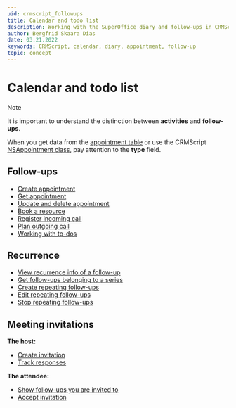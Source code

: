 ```yaml
---
uid: crmscript_followups
title: Calendar and todo list
description: Working with the SuperOffice diary and follow-ups in CRMScript.
author: Bergfrid Skaara Dias
date: 03.21.2022
keywords: CRMScript, calendar, diary, appointment, follow-up
topic: concept
---
```


# Calendar and todo list

> [!NOTE]
> It is important to understand the distinction between **activities** and **follow-ups**.
>
> When you get data from the [appointment table][4] or use the CRMScript [NSAppointment class][5], pay attention to the **type** field.

## Follow-ups

* [Create appointment][6]
* [Get appointment][7]
* [Update and delete appointment][8]
* [Book a resource][9]
* [Register incoming call][15]
* [Plan outgoing call][16]
* [Working with to-dos][17]

## Recurrence

* [View recurrence info of a follow-up][10]
* [Get follow-ups belonging to a series][11]
* [Create repeating follow-ups][12]
* [Edit repeating follow-ups][13]
* [Stop repeating follow-ups][14]

## Meeting invitations

**The host:**

* [Create invitation][1]
* [Track responses][2]

**The attendee:**

* [Show follow-ups you are invited to][3]
* [Accept invitation][3]

<!-- Referenced links -->
[1]: create-invitation.md
[2]: track-responses.md
[3]: accept-invitation.md
[4]: ../../../database/tables/appointment.md
[5]: ../../../automation/crmscript/reference/CRMScript.NetServer.NSAppointment.yml
[6]: create-appointment.md
[7]: get-appointment.md
[8]: update-appointment.md
[9]: book-resource.md
[10]: get-recurrence-info.md
[11]: get-appointments-in-series.md
[12]: create-recurring-appointment.md
[13]: update-recurrence.md
[14]: stop-recurrence.md
[15]: register-incoming-call.md
[16]: plan-outgoing-call.md
[17]: task.md
